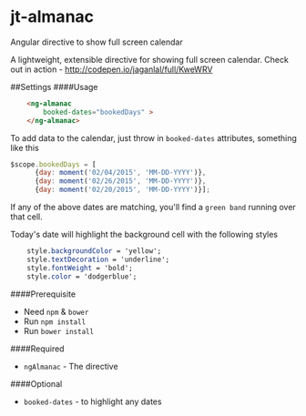 # jt-almanac
Angular directive to show full screen calendar


A lightweight, extensible directive for showing full screen calendar. Check out in action - http://codepen.io/jaganlal/full/KweWRV

##Settings
####Usage
```html
	<ng-almanac 
		booked-dates="bookedDays" >
	</ng-almanac>
```


To add data to the calendar, just throw in `booked-dates` attributes, something like this
```javascript
$scope.bookedDays = [
      {day: moment('02/04/2015', 'MM-DD-YYYY')}, 
      {day: moment('02/26/2015', 'MM-DD-YYYY')}, 
      {day: moment('02/20/2015', 'MM-DD-YYYY')}];
```

If any of the above dates are matching, you'll find a `green band` running over that cell.

Today's date will highlight the background cell with the following styles

```css
	style.backgroundColor = 'yellow';
	style.textDecoration = 'underline';
	style.fontWeight = 'bold';
	style.color = 'dodgerblue';
```

####Prerequisite
* Need `npm` & `bower` 
* Run `npm install`
* Run `bower install`


####Required
* `ngAlmanac` - The directive


####Optional
* `booked-dates` - to highlight any dates